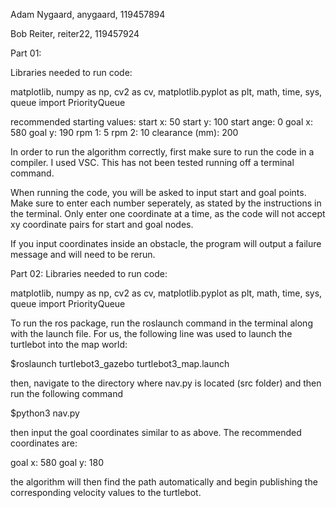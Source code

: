 Adam Nygaard, anygaard, 119457894

Bob Reiter, reiter22, 119457924



Part 01:

Libraries needed to run code:

matplotlib, numpy as np, cv2 as cv, matplotlib.pyplot as plt, math, time, sys, queue import PriorityQueue

recommended starting values:
start x: 50
start y: 100
start ange: 0
goal x: 580
goal y: 190
rpm 1: 5
rpm 2: 10
clearance (mm): 200

In order to run the algorithm correctly, first make sure to run the code in a compiler. I used VSC. This has not been tested running off a terminal command.

When running the code, you will be asked to input start and goal points. Make sure to enter each number seperately, as stated by the instructions in the terminal. Only enter one coordinate at a time, as the code will not accept xy coordinate pairs for start and goal nodes.

If you input coordinates inside an obstacle, the program will output a failure message and will need to be rerun.



Part 02:
Libraries needed to run code:

matplotlib, numpy as np, cv2 as cv, matplotlib.pyplot as plt, math, time, sys, queue import PriorityQueue

To run the ros package, run the roslaunch command in the terminal along with the launch file. For us, the following line was used to launch the turtlebot into the map world:

$roslaunch turtlebot3_gazebo turtlebot3_map.launch

then, navigate to the directory where nav.py is located (src folder) and then run the following command

$python3 nav.py

then input the goal coordinates similar to as above. The recommended coordinates are:

goal x: 580
goal y: 180

the algorithm will then find the path automatically and begin publishing the corresponding velocity values to the turtlebot.
